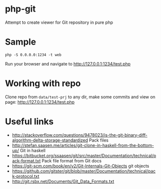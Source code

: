 # php-git

Attempt to create viewer for Git repository in pure php

# Sample

```
php -S 0.0.0.0:1234 -t web
```

Run your browser and navigate to http://127.0.0.1:1234/test.php 

# Working with repo

Clone repo from `data/test-prj` to any dir, make some commits and view on page: http://127.0.0.1:1234/test.php 

# Useful links

 * http://stackoverflow.com/questions/9478023/is-the-git-binary-diff-algorithm-delta-storage-standardized Pack files
 * http://stefan.saasen.me/articles/git-clone-in-haskell-from-the-bottom-up/ Git in haskell
 * https://bitbucket.org/ssaasen/git/src/master/Documentation/technical/pack-format.txt Pack file format from Git docs
 * https://git-scm.com/book/en/v2/Git-Internals-Git-Objects git objects
 * https://github.com/gitster/git/blob/master/Documentation/technical/pack-protocol.txt 
 * http://git.rsbx.net/Documents/Git_Data_Formats.txt
